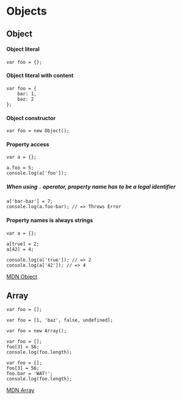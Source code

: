 # Objects

## Object

#### Object literal
```
var foo = {};
```

#### Object literal with content
```
var foo = {
	bar: 1,
	baz: 2
};
```

#### Object constructor
```
var foo = new Object();
```

#### Property access
```
var a = {};

a.foo = 5;
console.log(a['foo']);
```

##### When using `.` operator, property name has to be a *legal identifier*
```
a['bar-baz'] = 7;
console.log(a.foo-bar); // => Throws Error
```

#### Property names is always strings

```
var a = {};

a[true] = 2;
a[42] = 4;

console.log(a['true']); // => 2
console.log(a['42']); // => 4
```

[MDN Object](https://developer.mozilla.org/en-US/docs/Web/JavaScript/Reference/Global_Objects/Object)


## Array

```
var foo = [];
```

```
var foo = [1, 'baz', false, undefined];
```

```
var foo = new Array();
```

```
var foo = [];
foo[3] = 56;
console.log(foo.length);
```
```
var foo = [];
foo[3] = 56;
foo.bar = 'WAT!';
console.log(foo.length);
```
[MDN Array](https://developer.mozilla.org/en-US/docs/Web/JavaScript/Reference/Global_Objects/Array)
